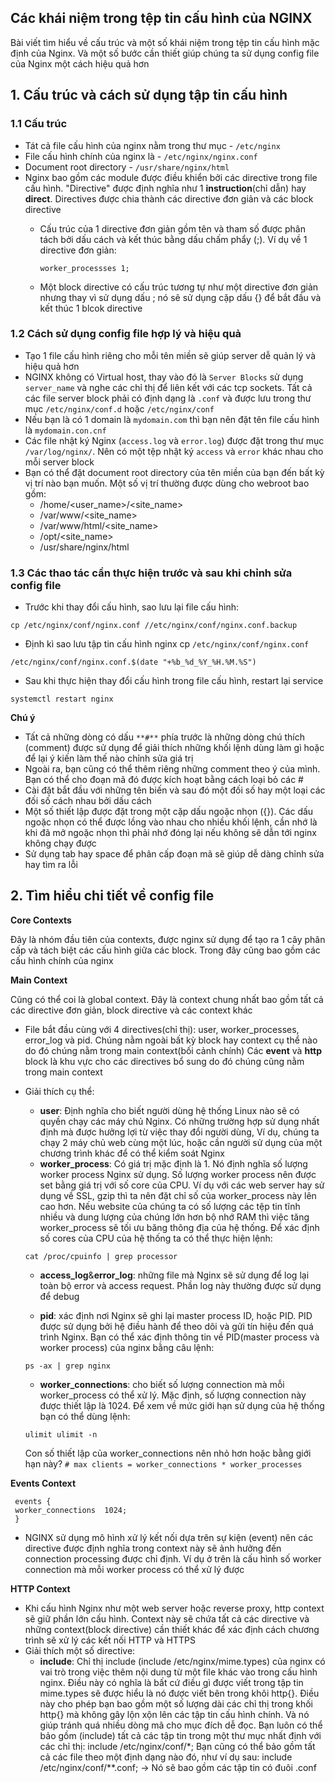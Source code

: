 ## Các khái niệm trong tệp tin cấu hình của NGINX
Bài viết tìm hiểu về cấu trúc và một số khái niệm trong tệp tin cấu hình mặc định của Nginx. Và một số bước cần thiết giúp chúng ta sử dụng config file của Nginx một cách hiệu quả hơn

## 1. Cấu trúc và cách sử dụng tập tin cấu hình
### 1.1 Cấu trúc
 * Tát cả file cấu hình của nginx nằm trong thư mục - `/etc/nginx`
 * File cấu hình chính của nginx là - `/etc/nginx/nginx.conf`
 * Document root directory - `/usr/share/nginx/html`
 * Nginx bao gồm các module được điều khiển bởi các directive trong file cấu hình. "Directive" được định nghĩa như 1 **instruction**(chỉ dẫn) hay **direct**. Directives được chia thành các directive đơn giản và các block directive 
    * Cấu trúc của 1 directive đơn giản gồm tên và tham số được phân tách bởi dấu cách và kết thúc bằng dấu chấm phẩy (;). Ví dụ về 1 directive đơn giản:

        `worker_processses 1;`

    * Một block directive có cấu trúc tương tự như một directive đơn giản nhưng thay vì sử dụng dấu ; nó sẽ sử dụng cặp dấu {} để bắt đầu và kết thúc 1 blcok directive

### 1.2 Cách sử dụng config file hợp lý và hiệu quả
 * Tạo 1 file cấu hình riêng cho mỗi tên miền sẽ giúp server dễ quản lý và hiệu quả hơn
 * NGINX không có Virtual host, thay vào đó là `Server Blocks` sử dụng `server_name` và nghe các chỉ thị để liên kết với các tcp sockets. Tất cả các file server block phải có định dạng là `.conf` và được lưu trong thư mục `/etc/nginx/conf.d` hoặc `/etc/nginx/conf`
 * Nếu bạn là có 1 domain là `mydomain.com` thì bạn nên đặt tên file cấu hình là `mydomain.con.cnf`
 * Các file nhật ký Nginx (`access.log` và `error.log`) được đặt trong thư mục `/var/log/nginx/`. Nên có một tệp nhật ký `access` và `error` khác nhau cho mỗi server block
 * Bạn có thể đặt document root directory của tên miền của bạn đến bất kỳ vị trí nào bạn muốn. Một số vị trí thường được dùng cho webroot bao gồm:
    * /home/<user_name>/<site_name>
    * /var/www/<site_name>
    * /var/www/html/<site_name>
    * /opt/<site_name>
    * /usr/share/nginx/html

### 1.3 Các thao tác cần thực hiện trước và sau khi chỉnh sửa config file
 * Trước khi thay đổi cấu hình, sao lưu lại file cấu hình:

  `cp /etc/nginx/conf/nginx.conf //etc/nginx/conf/nginx.conf.backup`

 * Định kì sao lưu tập tin cấu hình nginx cp `/etc/nginx/conf/nginx.conf`

  `/etc/nginx/conf/nginx.conf.$(date "+%b_%d_%Y_%H.%M.%S")`

 * Sau khi thực hiện thay đổi cấu hình trong file cấu hình, restart lại service
  
  `systemctl restart nginx`

**Chú ý** 
 * Tất cả những dòng có dấu `**#**` phía trước là những dòng chú thích (comment) được sử dụng để giải thích những khối lệnh dùng làm gì hoặc để lại ý kiến làm thế nào chỉnh sửa giá trị
 * Ngoài ra, bạn cũng có thể thêm riêng những comment theo ý của mình. Bạn có thể cho đoạn mã đó được kích hoạt bằng cách loại bỏ các #
 * Cài đặt bắt đầu với những tên biến và sau đó một đối số hay một loại các đối số cách nhau bởi dấu cách
 * Một số thiết lập được đặt trong một cặp dấu ngoặc nhọn ({}). Các dấu ngoặc nhọn có thể được lồng vào nhau cho nhiều khối lệnh, cần nhớ là khi đã mở ngoặc nhọn thì phải nhớ đóng lại nếu không sẽ dẫn tới nginx không chạy được
 * Sử dụng tab hay space để phân cấp đoạn mã sẽ giúp dễ dàng chỉnh sửa hay tìm ra lỗi

## 2. Tìm hiểu chi tiết về config file

**Core Contexts**

Đây là nhóm đầu tiên của contexts, được nginx sử dụng để tạo ra 1 cây phân cấp và tách biệt các cấu hình giữa các block. Trong đây cũng bao gồm các cấu hình chính của nginx

**Main Context**

Cũng có thể coi là global context. Đây là context chung nhất bao gồm tất cả các directive đơn giản, block directive và các context khác

 * File bắt đầu cùng với 4 directives(chỉ thị): user, worker_processes, error_log và pid. Chúng nằm ngoài bất kỳ block hay context cụ thể nào do đó chúng nằm trong main context(bối cảnh chính)
Các **event** và **http** block là khu vực cho các directives bổ sung do đó chúng cũng nằm trong main context

 * Giải thích cụ thể:
   * **user**: Định nghĩa cho biết người dùng hệ thống Linux nào sẽ có quyền chạy các máy chủ Nginx. Có những trường hợp sử dụng nhất định mà được hưởng lợi từ việc thay đổi người dùng, Ví dụ, chúng ta chạy 2 máy chủ web cùng một lúc, hoặc cần người sử dụng của một chương trình khác để có thể kiểm soát Nginx
   * **worker_process**: Có giá trị mặc định là 1. Nó định nghĩa số lượng worker process Nginx sử dụng. Số lượng worker process nên được set bằng giá trị với số core của CPU. Ví dụ với các web server hay sử dụng về SSL, gzip thì ta nên đặt chỉ số của worker_process này lên cao hơn. Nếu website của chúng ta có số lượng các tệp tin tĩnh nhiều và dung lượng của chúng lớn hơn bộ nhớ RAM thì việc tăng worker_process sẽ tối ưu băng thông địa của hệ thống. Để xác định số cores của CPU của hệ thống ta có thể thực hiện lệnh:

    `cat /proc/cpuinfo | grep processor`

   * **access_log**&**error_log**: những file mà Nginx sẽ sử dụng để log lại toàn bộ error và access request. Phần log này thường được sử dụng để debug

   * **pid**: xác định nơi Nginx sẽ ghi lại master process ID, hoặc PID. PID được sử dụng bởi hệ điều hành để theo dõi và gửi tín hiệu đến quá trình Nginx. Bạn có thể xác định thông tin về PID(master process và worker process) của nginx bằng câu lệnh:
    
    `ps -ax | grep nginx`
   
   * **worker_connections**: cho biết số lượng connection mà mỗi worker_process có thể xử lý. Mặc định, số lượng connection này được thiết lập là 1024. Để xem về mức giới hạn sử dụng của hệ thống bạn có thể dùng lệnh:
    
    `ulimit ulimit -n`

   Con số thiết lập của worker_connections nên nhỏ hơn hoặc bằng giới hạn này?
    `# max clients = worker_connections * worker_processes`

**Events Context**
 ```
  events {
  worker_connections  1024;
  }
 ```

 * NGINX sử dụng mô hình xử lý kết nối dựa trên sự kiện (event) nên các directive được định nghĩa trong context này sẽ ảnh hưởng đến connection processing được chỉ định. Ví dụ ở trên là cấu hình số worker connection mà mỗi worker process có thể xử lý được

**HTTP Context**
 
 * Khi cấu hình Nginx như một web server hoặc reverse proxy, http context sẽ giữ phần lớn cấu hình. Context này sẽ chứa tất cả các directive và những context(block directive) cần thiết khác để xác định cách chương trình sẽ xử lý các kết nối HTTP và HTTPS
 * Giải thích một số directive:
   * **include**: Chỉ thị include (include /etc/nginx/mime.types) của nginx có vai trò trong việc thêm nội dung từ một file khác vào trong cấu hình nginx. Điều này có nghĩa là bất cứ điều gì được viết trong tập tin mime.types sẽ được hiểu là nó được viết bên trong khôi http{}. Điều này cho phép bạn bao gồm một số lượng dài các chỉ thị trong khối http{} mà không gây lộn xộn lên các tập tin cấu hình chính. Và nó giúp tránh quá nhiều dòng mã cho mục đích dễ đọc. Bạn luôn có thể bảo gồm (include) tất cả các tập tin trong một thư mục nhất định với các chỉ thị: include /etc/nginx/conf/*; Bạn cũng có thể bảo gồm tất cả các file theo một định dạng nào đó, như ví dụ sau: include /etc/nginx/conf/**.conf; -> Nó sẽ bao gồm các tập tin có đuôi .conf
